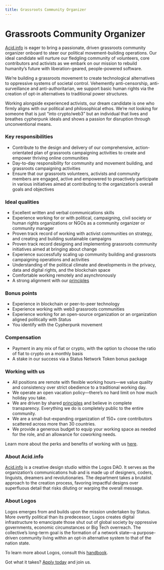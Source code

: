 ```yaml
---
title: Grassroots Community Organizer
---
```


# Grassroots Community Organizer

[Acid.info](http://Acid.info) is eager to bring a passionate, driven grassroots community organizer onboard to steer our political movement-building operations. Our ideal candidate will nurture our fledgling community of volunteers, core contributors and activists as we embark on our mission to rebuild humanity’s future with liberation-geared, people-powered software.

We’re building a grassroots movement to create technological alternatives to oppressive systems of societal control. Vehemently anti-censorship, anti-surveillance and anti-authoritarian, we support basic human rights via the creation of opt-in alternatives to traditional power structures.

Working alongside experienced activists, our dream candidate is one who firmly aligns with our political and philosophical ethos. We’re not looking for someone that is just “into crypto/web3” but an individual that lives and breathes cypherpunk ideals and shows a passion for disruption through unconventional means. 

### Key responsibilities

- Contribute to the design and delivery of our comprehensive, action-orientated plan of grassroots campaigning activities to create and empower thriving online communities
- Day-to-day responsibility for community and movement building, and grassroots campaigning activities
- Ensure that our grassroots volunteers, activists and community members are engaged, active and empowered to proactively participate in various initiatives aimed at contributing to the organization’s overall goals and objectives

### Ideal qualities

- Excellent written and verbal communications skills
- Experience working for or with political, campaigning, civil society or human rights organizations or NGOs as a community organizer or community manager
- Proven track record of working with activist communities on strategy, and creating and building sustainable campaigns
- Proven track record designing and implementing grassroots community initiatives aimed at bringing about change
- Experience successfully scaling up community building and grassroots campaigning operations and activities
- Understanding of the political climate and developments in the privacy, data and digital rights, and the blockchain space
- Comfortable working remotely and asynchronously
- A strong alignment with our [principles](https://status.im/about/#our-principles)

### Bonus points

- Experience in blockchain or peer-to-peer technology
- Experience working with web3 grassroots communities
- Experience working for an open-source organization or an organization aligned politically with Status
- You identify with the Cypherpunk movement

### Compensation

- Payment in any mix of fiat or crypto, with the option to choose the ratio of fiat to crypto on a monthly basis
- A stake in our success via a Status Network Token bonus package

### Working with us

- All positions are remote with flexible working hours—we value quality and consistency over strict obedience to a traditional working day.
- We operate an open vacation policy—there’s no hard limit on how much holiday you take.
- We are driven by shared [principles](https://our.status.im/our-principles/) and believe in complete transparency. Everything we do is completely public to the entire community.
- We are a small-but-expanding organization of 150+ core contributors scattered across more than 30 countries.
- We provide a generous budget to equip your working space as needed for the role, and an allowance for coworking needs.

Learn more about the perks and benefits of working with us [here](https://status.im/our_team/perks_benefits.html). 

### About Acid.info

[Acid.info](http://Acid.info) is a creative design studio within the Logos DAO. It serves as the organization’s communications hub and is made up of designers, coders, linguists, dreamers and revolutionaries. The department takes a brutalist approach to the creation process, favoring impactful designs over superfluous detail that risks diluting or warping the overall message.  

### About Logos

Logos emerges from and builds upon the mission undertaken by Status. More overtly political than its predecessor, Logos creates digital infrastructure to emancipate those shut out of global society by oppressive governments, economic circumstances or Big Tech overreach. The collective’s long-term goal is the formation of a network state—a purpose-driven community living within an opt-in alternative system to that of the nation state.  

To learn more about Logos, consult this [handbook](https://github.com/acid-info/public-assets/blob/master/logos-manual.pdf). 

Got what it takes? [Apply today](https://grnh.se/faafa9311us) and join us.